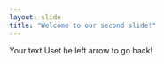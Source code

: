 ```yaml
---
layout: slide
title: "Welcome to our second slide!"
---
```

Your text
Uset he left arrow to go back!
